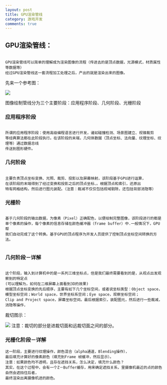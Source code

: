 ```yaml
---
layout: post
title: GPU渲染管线
category: 游戏开发
comments: true
---
```


## GPU渲染管线：

```

GPU渲染管线可以简单的理解成为渲染图像的流程（传进去的是顶点数据，光源模式，材质属性等数据等）
经过GPU渲染管线这一套流程加工处理之后，产出的就是渲染出来的图像。

```

先来一个参考图：

![]({{site.url}}/images/GPU渲染流程.jpg)

图像绘制管线分为三个主要阶段：应用程序阶段、几何阶段、光栅阶段

### 应用程序阶段

```

所谓的应用程序阶段：使用高级编程语言进行开发，诸如碰撞检测、场景图建立、视锥裁剪
等经典算法都在此阶段执行。在该阶段的末端，几何体数据（顶点坐标、法向量、纹理坐标、纹理等）通过数据总线
传送到图形硬件。

```

### 几何阶段

```

主要负责顶点坐标变换、光照、裁剪、投影以及屏幕映射，该阶段基于GPU进行运算，
在该阶段的末端得到了经过变换和投影之后的顶点坐标、。根据顶点和索引，还原出
特有网格结构，然后进行图元装配。（注意：裁减不仅仅包括视域剔除，还包括背部消隐等）

```
### 光栅阶

```

基于几何阶段的输出数据，为像素（Pixel）正确配色，以便绘制完整图像，该阶段进行的都是
单个像素的操作，每个像素的信息存储在颜色缓冲器（frame buffer）中.一般情况下，GPU帮
我们自动完成了这个转换。基于GPU的顶点程序为开发人员提供了控制顶点坐标空间转换的方法。


```

### 几何阶段－详解

```

这个阶段，输入到计算机中的是一系列三维坐标点，但是我们最终需要看到的是，从视点出发观察到的特定点
(可以理解为，如何在二维屏幕上面看到3D的效果)
根据顶点坐标变换的先后顺序，主要有如下几个坐标空间，或者说坐标类型：Object space，
模型坐标空间；World space，世界坐标系空间；Eye space，观察坐标空间；
Clip and Project space，屏幕坐标空间。最后根据索引，装配图元，然后进行一些裁减，消隐等操作，

```

裁切图示：

![]({{site.url}}/images/GPU视锥体.png)
注意：裁切的部分是进裁切面和远裁切面之间的部分。


### 光栅化阶段－详解

```
这一阶段，主要进行纹理操作，颜色混合（alpha通道，Blending操作），
最后填充计算好的像素颜色（填充到Frame 帧缓冲，然后显示）。
注意：如果颜色均不透明，且存在遮挡关系，怎么决定，填充什么颜色？
其实，在这个过程中，会有一个Z－Buffer缓存，用来确定遮挡关系，里摄像机最近的点的颜色自然会遮挡住后者，
最终渲染出离摄像机进的颜色。

```




